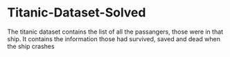 # Titanic-Dataset-Solved
The titanic dataset contains the list of all the passangers, those were in that ship.
It contains the information those had survived, saved and dead when the ship crashes

